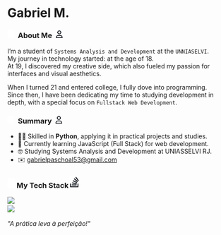 <!--
    Dear user using my README as a base
    to create your own, I’m happy to authorize its use 
    and I’m glad you liked it! I just kindly ask for one thing:

    Please, leave a star on my README it would truly make my day :)
    GitHub: https://github.com/qxcyll
-->
<h1>Gabriel M.</h1>

 <h3>
  <img src="./assets/icons/user-white.svg" width=15>
  About Me 
  <img src="./assets/icons/user-black.svg" width=15>
 </h3>

<div>

I’m a student of `Systems Analysis and Development` at the `UNNIASELVI`.  
My journey in technology started: at the age of 18.</br>
At 19, I discovered my creative side, which also fueled my passion for interfaces and visual aesthetics.

When I turned 21 and entered college, I fully dove into programming.  
Since then, I have been dedicating my time to studying development in depth, with a special focus on `Fullstack Web Development`.  

<!-- A Little More About Me -->
 <h3>
  <img src="./assets/icons/user-white.svg" width=15>
  Summary 
  <img src="./assets/icons/user-black.svg" width=15>
 </h3>
 
  - 👨‍💻 Skilled in **Python**, applying it in practical projects and studies.
  - 🌱 Currently learning JavaScript (Full Stack) for web development.
  - 🤓 Studying Systems Analysis and Development at UNIASSELVI RJ.
  - ✉️ gabrielpaschoal53@gmail.com
	
<!-- My Tech Stack -->
<h3>
 <img src="./assets/icons/stack-white.svg" width=17>
 My Tech Stack
 <img src="./assets/icons/stack-black.svg" width=20>
</h3>
  
  <a href="https://skillicons.dev">
    <img src="https://skillicons.dev/icons?i=java,js,py,html,css" /><br>
	<img src="https://skillicons.dev/icons?i=supabase,github,vercel,notion,md" /><br>
  </a>
</p>

*"A prática leva à perfeição!"*

<!--

<div>
	<a href="https://JVLsx.github.io">
		<img height="100" src="https://github.com/Qxcyll.png" alt="My avatar">
		<h1>Gabriel M.</h1>
	</a>
</div>

-->
